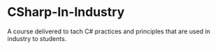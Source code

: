 # CSharp-In-Industry
A course delivered to tach C# practices and principles that are used in industry to students.
